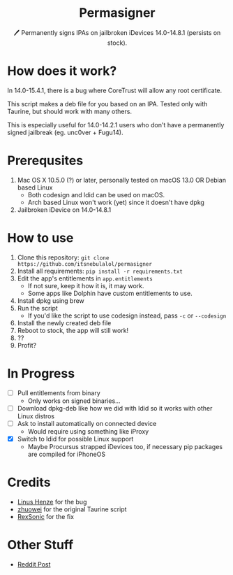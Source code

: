 <h1 align="center">Permasigner</h1>
<p align="center">🖊 Permanently signs IPAs on jailbroken iDevices 14.0-14.8.1 (persists on stock).</p>

# How does it work?
In 14.0-15.4.1, there is a bug where CoreTrust will allow any root certificate. 

This script makes a deb file for you based on an IPA. Tested only with Taurine, but should work with many others.

This is especially useful for 14.0-14.2.1 users who don't have a permanently signed jailbreak (eg. unc0ver + Fugu14).

# Prerequsites
1. Mac OS X 10.5.0 (?) or later, personally tested on macOS 13.0 OR Debian based Linux
    - Both codesign and ldid can be used on macOS.
    - Arch based Linux won't work (yet) since it doesn't have dpkg
2. Jailbroken iDevice on 14.0-14.8.1

# How to use
1. Clone this repository: `git clone https://github.com/itsnebulalol/permasigner`
2. Install all requirements: `pip install -r requirements.txt`
3. Edit the app's entitlements in `app.entitlements`
    - If not sure, keep it how it is, it may work.
    - Some apps like Dolphin have custom entitlements to use.
4. Install dpkg using brew
5. Run the script
    - If you'd like the script to use codesign instead, pass `-c` or `--codesign`
6. Install the newly created deb file
7. Reboot to stock, the app will still work!
8. ??
9. Profit?

# In Progress
- [ ] Pull entitlements from binary
    - Only works on signed binaries...
- [ ] Download dpkg-deb like how we did with ldid so it works with other Linux distros
- [ ] Ask to install automatically on connected device
    - Would require using something like iProxy
- [x] Switch to ldid for possible Linux support
    - Maybe Procursus strapped iDevices too, if necessary pip packages are compiled for iPhoneOS

# Credits
- [Linus Henze](https://github.com/LinusHenze) for the bug
- [zhuowei](https://github.com/zhuowei) for the original Taurine script
- [RexSonic](https://github.com/RexSonic) for the fix

# Other Stuff
- [Reddit Post](https://www.reddit.com/r/jailbreak/comments/vqnazh/free_release_permasigner_generate_a_permasigned)
